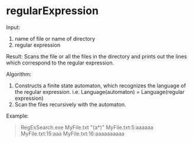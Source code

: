 # regularExpression

Input:
1) name of file or name of directory
2) regular expression

Result:
Scans the file or all the files in the directory and prints out the lines which correspond to the regular expression.

Algorithm:
1) Constructs a finite state automaton, which recognizes the language of the regular expression.
i.e. Language(automaton) = Language(regular expression)
2) Scan the files recursively with the automaton.

Example:
> RegExSearch.exe MyFile.txt "(a*)"
MyFile.txt:5:aaaaaa
MyFile.txt:15:aaa
MyFile.txt:16:aaaaaaaaaa
